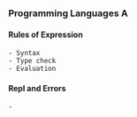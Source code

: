 ### Programming Languages A

#### Rules of Expression

    - Syntax
    - Type check
    - Evaluation

#### Repl and Errors

    -
